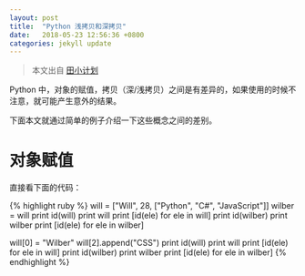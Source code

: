 ```yaml
---
layout: post
title:  "Python 浅拷贝和深拷贝"
date:   2018-05-23 12:56:36 +0800
categories: jekyll update
---
```

> 本文出自    [田小计划](http://www.cnblogs.com/wilber2013/p/4645353.html)

Python 中，对象的赋值，拷贝（深/浅拷贝）之间是有差异的，如果使用的时候不注意，就可能产生意外的结果。

下面本文就通过简单的例子介绍一下这些概念之间的差别。

# 对象赋值

直接看下面的代码：

{% highlight ruby %}
will = ["Will", 28, ["Python", "C#", "JavaScript"]]
wilber = will
print id(will)
print will
print [id(ele) for ele in will]
print id(wilber)
print wilber
print [id(ele) for ele in wilber]

will[0] = "Wilber"
will[2].append("CSS")
print id(will)
print will
print [id(ele) for ele in will]
print id(wilber)
print wilber
print [id(ele) for ele in wilber]
{% endhighlight %}